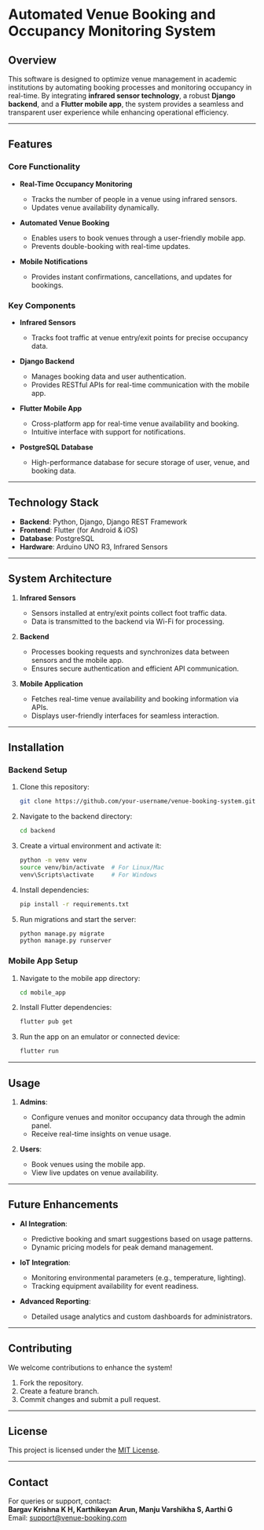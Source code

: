 # Automated Venue Booking and Occupancy Monitoring System  

## Overview  
This software is designed to optimize venue management in academic institutions by automating booking processes and monitoring occupancy in real-time. By integrating **infrared sensor technology**, a robust **Django backend**, and a **Flutter mobile app**, the system provides a seamless and transparent user experience while enhancing operational efficiency.  

---

## Features  
### Core Functionality  
- **Real-Time Occupancy Monitoring**  
  - Tracks the number of people in a venue using infrared sensors.  
  - Updates venue availability dynamically.  

- **Automated Venue Booking**  
  - Enables users to book venues through a user-friendly mobile app.  
  - Prevents double-booking with real-time updates.  

- **Mobile Notifications**  
  - Provides instant confirmations, cancellations, and updates for bookings.  

### Key Components  
- **Infrared Sensors**  
  - Tracks foot traffic at venue entry/exit points for precise occupancy data.  

- **Django Backend**  
  - Manages booking data and user authentication.  
  - Provides RESTful APIs for real-time communication with the mobile app.  

- **Flutter Mobile App**  
  - Cross-platform app for real-time venue availability and booking.  
  - Intuitive interface with support for notifications.  

- **PostgreSQL Database**  
  - High-performance database for secure storage of user, venue, and booking data.  

---

## Technology Stack  
- **Backend**: Python, Django, Django REST Framework  
- **Frontend**: Flutter (for Android & iOS)  
- **Database**: PostgreSQL  
- **Hardware**: Arduino UNO R3, Infrared Sensors  

---

## System Architecture  

1. **Infrared Sensors**  
   - Sensors installed at entry/exit points collect foot traffic data.  
   - Data is transmitted to the backend via Wi-Fi for processing.  

2. **Backend**  
   - Processes booking requests and synchronizes data between sensors and the mobile app.  
   - Ensures secure authentication and efficient API communication.  

3. **Mobile Application**  
   - Fetches real-time venue availability and booking information via APIs.  
   - Displays user-friendly interfaces for seamless interaction.  

---

## Installation  

### Backend Setup  
1. Clone this repository:  
   ```bash  
   git clone https://github.com/your-username/venue-booking-system.git  
   ```  
2. Navigate to the backend directory:  
   ```bash  
   cd backend  
   ```  
3. Create a virtual environment and activate it:  
   ```bash  
   python -m venv venv  
   source venv/bin/activate  # For Linux/Mac  
   venv\Scripts\activate     # For Windows  
   ```  
4. Install dependencies:  
   ```bash  
   pip install -r requirements.txt  
   ```  
5. Run migrations and start the server:  
   ```bash  
   python manage.py migrate  
   python manage.py runserver  
   ```  

### Mobile App Setup  
1. Navigate to the mobile app directory:  
   ```bash  
   cd mobile_app  
   ```  
2. Install Flutter dependencies:  
   ```bash  
   flutter pub get  
   ```  
3. Run the app on an emulator or connected device:  
   ```bash  
   flutter run  
   ```  

---

## Usage  
1. **Admins**:  
   - Configure venues and monitor occupancy data through the admin panel.  
   - Receive real-time insights on venue usage.  

2. **Users**:  
   - Book venues using the mobile app.  
   - View live updates on venue availability.  

---

## Future Enhancements  
- **AI Integration**:  
  - Predictive booking and smart suggestions based on usage patterns.  
  - Dynamic pricing models for peak demand management.  

- **IoT Integration**:  
  - Monitoring environmental parameters (e.g., temperature, lighting).  
  - Tracking equipment availability for event readiness.  

- **Advanced Reporting**:  
  - Detailed usage analytics and custom dashboards for administrators.  

---

## Contributing  
We welcome contributions to enhance the system!  
1. Fork the repository.  
2. Create a feature branch.  
3. Commit changes and submit a pull request.  

---

## License  
This project is licensed under the [MIT License](LICENSE).  

---

## Contact  
For queries or support, contact:  
**Bargav Krishna K H, Karthikeyan Arun, Manju Varshikha S, Aarthi G**  
Email: support@venue-booking.com

